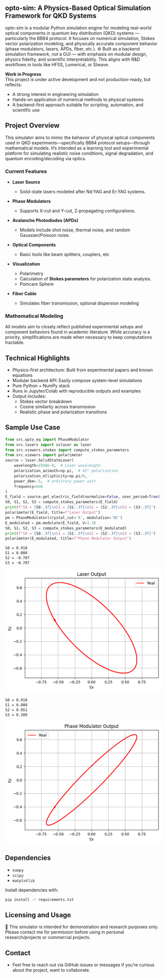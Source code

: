 ## opto-sim: A Physics-Based Optical Simulation Framework for QKD Systems

opto-sim is a modular Python simulation engine for modeling real-world optical components in quantum key distribution (QKD) systems — particularly the BB84 protocol. It focuses on numerical simulation, Stokes vector polarization modeling, and physically accurate component behavior (phase modulators, lasers, APDs, fiber, etc.).
⚙️ Built as a backend simulation framework, not a GUI — with emphasis on modular design, physics fidelity, and scientific interpretability. This aligns with R&D workflows in tools like HFSS, Lumerical, or SIwave.

**Work in Progress**  
This project is under active development and not production-ready, but reflects:

- A strong interest in engineering simulation
- Hands-on application of numerical methods to physical systems
- A backend-first approach suitable for scripting, automation, and scientific use

## Project Overview

This simulator aims to mimic the behavior of physical optical components used in QKD experiments—specifically BB84 protocol setups—through mathematical models. It’s intended as a learning tool and experimental platform for simulating realistic noise conditions, signal degradation, and quantum encoding/decoding via optics.

### Current Features

- **Laser Source**  
  - Solid-state lasers modeled after Nd:YAG and Er:YAG systems.

- **Phase Modulators**  
  - Supports X-cut and Y-cut, Z-propagating configurations.

- **Avalanche Photodiodes (APDs)**  
  - Models include shot noise, thermal noise, and random Gaussian/Poisson noise.

- **Optical Components**  
  - Basic tools like beam splitters, couplers, etc

- **Visualization**  
  - Polarimetry
  - Calculation of **Stokes parameters** for polarization state analysis.
  - Poincare Sphere

- **Fiber Cable**
  - Simulates fiber transmission, optional dispersion modeling

### Mathematical Modeling

All models aim to closely reflect published experimental setups and component behaviors found in academic literature. While accuracy is a priority, simplifications are made when necessary to keep computations tractable.

## Technical Highlights
- Physics-first architecture: Built from experimental papers and known equations
- Modular backend API: Easily compose system-level simulations
- Pure Python + NumPy stack
- Runs in Jupyter/Colab with reproducible outputs and examples
- Output includes:
  - Stokes vector breakdown
  - Cosine similarity across transmission
  - Realistic phase and polarization transitions

## Sample Use Case
```python
from src.opto_eq import PhaseModulator
from src.lasers import sslaser as laser
from src.viewers.stokes import compute_stokes_parameters
from src.viewers import polarimeter
source = laser.SolidStateLaser(
    wavelength=1550e-9,  # Laser wavelength
    polarization_azimuth=np.pi,  # 45° polarization
    polarization_ellipticity=np.pi/4,
    power_dbm=-5,  # arbitrary power unit
    frequency=5e6
)
E_field = source.get_electric_field(normalize=False, over_period=True)
S0, S1, S2, S3 = compute_stokes_parameters(E_field)
print(f"S0 = {S0:.3f}\nS1 = {S1:.3f}\nS2 = {S2:.3f}\nS3 = {S3:.3f}")
polarimeter(E_field, title=f"Laser Output")
pm = PhaseModulator(crystal_cut='X', modulation='DC')
E_modulated = pm.modulate(E_field, V=3.3)
S0, S1, S2, S3 = compute_stokes_parameters(E_modulated)
print(f"S0 = {S0:.3f}\nS1 = {S1:.3f}\nS2 = {S2:.3f}\nS3 = {S3:.3f}")
polarimeter(E_modulated, title=f"Phase Modulator Output")
```
```output
S0 = 0.910
S1 = 0.000
S2 = -0.707
S3 = -0.707
```
![Laser Output](https://github.com/azaan-mahmood/opto-sim/blob/main/src/common/images/Laser_Out.png "Laser Output")
```output
S0 = 0.910
S1 = 0.000
S2 = 0.951
S3 = 0.309
```
![PM Output](https://github.com/azaan-mahmood/opto-sim/blob/main/src/common/images/PM_Out.png "Phase Modulator Output")

## Dependencies

- `numpy`
- `scipy`
- `matplotlib`

Install dependencies with:

```bash
pip install -r requirements.txt
```
## Licensing and Usage
🚫 This simulator is intended for demonstration and research purposes only. Please contact me for permission before using in personal research/projects or commercial projects.

## Contact ##
- Feel free to reach out via GitHub issues or messages if you’re curious about the project, want to collaborate.
